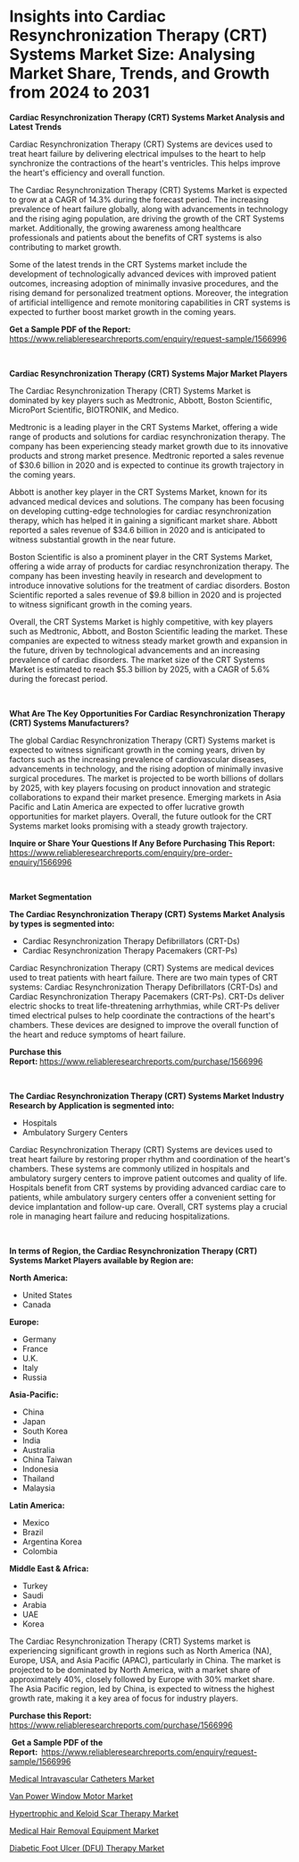 <p><h1>Insights into Cardiac Resynchronization Therapy (CRT) Systems Market Size: Analysing Market Share, Trends, and Growth from 2024 to 2031</h1></p><p><strong>Cardiac Resynchronization Therapy (CRT) Systems Market Analysis and Latest Trends</strong></p>
<p><p>Cardiac Resynchronization Therapy (CRT) Systems are devices used to treat heart failure by delivering electrical impulses to the heart to help synchronize the contractions of the heart's ventricles. This helps improve the heart's efficiency and overall function.</p><p>The Cardiac Resynchronization Therapy (CRT) Systems Market is expected to grow at a CAGR of 14.3% during the forecast period. The increasing prevalence of heart failure globally, along with advancements in technology and the rising aging population, are driving the growth of the CRT Systems market. Additionally, the growing awareness among healthcare professionals and patients about the benefits of CRT systems is also contributing to market growth.</p><p>Some of the latest trends in the CRT Systems market include the development of technologically advanced devices with improved patient outcomes, increasing adoption of minimally invasive procedures, and the rising demand for personalized treatment options. Moreover, the integration of artificial intelligence and remote monitoring capabilities in CRT systems is expected to further boost market growth in the coming years.</p></p>
<p><strong>Get a Sample PDF of the Report:&nbsp;</strong> <a href="https://www.reliableresearchreports.com/enquiry/request-sample/1566996">https://www.reliableresearchreports.com/enquiry/request-sample/1566996</a></p>
<p>&nbsp;</p>
<p><strong>Cardiac Resynchronization Therapy (CRT) Systems Major Market Players</strong></p>
<p><p>The Cardiac Resynchronization Therapy (CRT) Systems Market is dominated by key players such as Medtronic, Abbott, Boston Scientific, MicroPort Scientific, BIOTRONIK, and Medico. </p><p>Medtronic is a leading player in the CRT Systems Market, offering a wide range of products and solutions for cardiac resynchronization therapy. The company has been experiencing steady market growth due to its innovative products and strong market presence. Medtronic reported a sales revenue of $30.6 billion in 2020 and is expected to continue its growth trajectory in the coming years.</p><p>Abbott is another key player in the CRT Systems Market, known for its advanced medical devices and solutions. The company has been focusing on developing cutting-edge technologies for cardiac resynchronization therapy, which has helped it in gaining a significant market share. Abbott reported a sales revenue of $34.6 billion in 2020 and is anticipated to witness substantial growth in the near future.</p><p>Boston Scientific is also a prominent player in the CRT Systems Market, offering a wide array of products for cardiac resynchronization therapy. The company has been investing heavily in research and development to introduce innovative solutions for the treatment of cardiac disorders. Boston Scientific reported a sales revenue of $9.8 billion in 2020 and is projected to witness significant growth in the coming years.</p><p>Overall, the CRT Systems Market is highly competitive, with key players such as Medtronic, Abbott, and Boston Scientific leading the market. These companies are expected to witness steady market growth and expansion in the future, driven by technological advancements and an increasing prevalence of cardiac disorders. The market size of the CRT Systems Market is estimated to reach $5.3 billion by 2025, with a CAGR of 5.6% during the forecast period.</p></p>
<p>&nbsp;</p>
<p><strong>What Are The Key Opportunities For Cardiac Resynchronization Therapy (CRT) Systems Manufacturers?</strong></p>
<p><p>The global Cardiac Resynchronization Therapy (CRT) Systems market is expected to witness significant growth in the coming years, driven by factors such as the increasing prevalence of cardiovascular diseases, advancements in technology, and the rising adoption of minimally invasive surgical procedures. The market is projected to be worth billions of dollars by 2025, with key players focusing on product innovation and strategic collaborations to expand their market presence. Emerging markets in Asia Pacific and Latin America are expected to offer lucrative growth opportunities for market players. Overall, the future outlook for the CRT Systems market looks promising with a steady growth trajectory.</p></p>
<p><strong>Inquire or Share Your Questions If Any Before Purchasing This Report:</strong> <a href="https://www.reliableresearchreports.com/enquiry/pre-order-enquiry/1566996">https://www.reliableresearchreports.com/enquiry/pre-order-enquiry/1566996</a></p>
<p>&nbsp;</p>
<p><strong>Market Segmentation</strong></p>
<p><strong>The Cardiac Resynchronization Therapy (CRT) Systems Market Analysis by types is segmented into:</strong></p>
<p><ul><li>Cardiac Resynchronization Therapy Defibrillators (CRT-Ds)</li><li>Cardiac Resynchronization Therapy Pacemakers (CRT-Ps)</li></ul></p>
<p><p>Cardiac Resynchronization Therapy (CRT) Systems are medical devices used to treat patients with heart failure. There are two main types of CRT systems: Cardiac Resynchronization Therapy Defibrillators (CRT-Ds) and Cardiac Resynchronization Therapy Pacemakers (CRT-Ps). CRT-Ds deliver electric shocks to treat life-threatening arrhythmias, while CRT-Ps deliver timed electrical pulses to help coordinate the contractions of the heart's chambers. These devices are designed to improve the overall function of the heart and reduce symptoms of heart failure.</p></p>
<p><strong>Purchase this Report:&nbsp;</strong><a href="https://www.reliableresearchreports.com/purchase/1566996">https://www.reliableresearchreports.com/purchase/1566996</a></p>
<p>&nbsp;</p>
<p><strong>The Cardiac Resynchronization Therapy (CRT) Systems Market Industry Research by Application is segmented into:</strong></p>
<p><ul><li>Hospitals</li><li>Ambulatory Surgery Centers</li></ul></p>
<p><p>Cardiac Resynchronization Therapy (CRT) Systems are devices used to treat heart failure by restoring proper rhythm and coordination of the heart's chambers. These systems are commonly utilized in hospitals and ambulatory surgery centers to improve patient outcomes and quality of life. Hospitals benefit from CRT systems by providing advanced cardiac care to patients, while ambulatory surgery centers offer a convenient setting for device implantation and follow-up care. Overall, CRT systems play a crucial role in managing heart failure and reducing hospitalizations.</p></p>
<p>&nbsp;</p>
<p><strong>In terms of Region, the Cardiac Resynchronization Therapy (CRT) Systems Market Players available by Region are:</strong></p>
<p>
    <p> <strong> North America: </strong>
        <ul>
            <li>United States</li>
            <li>Canada</li>
        </ul>
        </p> 
    <p> <strong> Europe: </strong>
        <ul>
            <li>Germany</li>
            <li>France</li>
            <li>U.K.</li>
            <li>Italy</li>
            <li>Russia</li>
        </ul>
        </p> 
    <p> <strong> Asia-Pacific: </strong>
        <ul>
            <li>China</li>
            <li>Japan</li>
            <li>South Korea</li>
            <li>India</li>
            <li>Australia</li>
            <li>China Taiwan</li>
            <li>Indonesia</li>
            <li>Thailand</li>
            <li>Malaysia</li>
        </ul>
        </p> 
    <p> <strong> Latin America: </strong>
        <ul>
            <li>Mexico</li>
            <li>Brazil</li>
            <li>Argentina Korea</li>
            <li>Colombia</li>
        </ul>
        </p> 
    <p> <strong> Middle East & Africa: </strong>
        <ul>
            <li>Turkey</li>
            <li>Saudi</li>
            <li>Arabia</li>
            <li>UAE</li>
            <li>Korea</li>
        </ul>
    </p>
    </p>
<p><p>The Cardiac Resynchronization Therapy (CRT) Systems market is experiencing significant growth in regions such as North America (NA), Europe, USA, and Asia Pacific (APAC), particularly in China. The market is projected to be dominated by North America, with a market share of approximately 40%, closely followed by Europe with 30% market share. The Asia Pacific region, led by China, is expected to witness the highest growth rate, making it a key area of focus for industry players.</p></p>
<p><strong>Purchase this Report: </strong><a href="https://www.reliableresearchreports.com/purchase/1566996">https://www.reliableresearchreports.com/purchase/1566996</a></p>
<p>&nbsp;<strong>Get a Sample PDF of the Report:&nbsp;&nbsp;</strong><a href="https://www.reliableresearchreports.com/enquiry/request-sample/1566996">https://www.reliableresearchreports.com/enquiry/request-sample/1566996</a></p>
<p><strong></strong></p>
<p><p><a href="https://github.com/singletonthaxterkelliehr2df/Market-Research-Report-List-1/blob/main/medical-intravascular-catheters-market.md">Medical Intravascular Catheters Market</a></p><p><a href="https://issuu.com/reportprime-2/docs/van-power-window-motor-market-size-2030.pptx">Van Power Window Motor Market</a></p><p><a href="https://github.com/kufem1/Market-Research-Report-List-1/blob/main/hypertrophic-and-keloid-scar-therapy-market.md">Hypertrophic and Keloid Scar Therapy Market</a></p><p><a href="https://github.com/kosella/Market-Research-Report-List-1/blob/main/medical-hair-removal-equipment-market.md">Medical Hair Removal Equipment Market</a></p><p><a href="https://github.com/RichRobinson5/Market-Research-Report-List-3/blob/main/diabetic-foot-ulcer-dfu-therapy-market.md">Diabetic Foot Ulcer (DFU) Therapy Market</a></p></p>